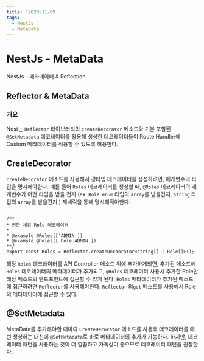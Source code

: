 ```yaml
---
title: '2023-11-09'
tags:
  - NestJs
  - MetaData
---
```

# NestJs - MetaData
NestJs - 메타데이터 & Reflection

## Reflector & MetaData
### 개요
Nest는 `Reflector` 라이브러리의 `createDecorator` 메소드와 기본 포함된 `@SetMetadata` 데코레이터를 활용해 생성한 데코레이터들이 Route Handler에 Custom 메타데이터를 적용할 수 있도록 허용한다.

## CreateDecorator
`createDecorator` 메소드를 사용해서 강타입 데코레이터를 생성하려면, 매개변수의 타입을 명시해야한다. 예를 들어 `Roles` 데코레이터를 생성할 때, `@Roles` 데코레이터의 매개변수가 어떤 타입을 받을 건지 (ex. `Role enum` 타입의 `array`를 받을건지, `string` 타입의 `array`를 받을건지 ) 제네릭을 통해 명시해줘야한다. 
```Typescripts

/**
* 권한 체킹 Role 데코레이터
* 
* @example @Roles(['ADMIN'])
* @example @Roles([ Role.ADMIN ])
**/
export const Roles = Reflector.createDecoorator<string[] | Role[]>();

```

해당 `Roles` 데코레이터를 API Controller 메소드 위에 추가하게되면, 추가된 메소드에 `Roles` 데코레이터의 메타데이터가 추가되고, `@Roles` 데코레이터 사용시 추가한 Role만 해당 메소드의 엔드포인트에 접근할 수 있게 된다. `Roles` 메타데이터가 추가된 메소드에 접근하려면 `Reflector`를 사용해야한다. `Reflector` 의`get` 메소드를 사용해서 Role의 메타데이터에 접근할 수 있다.

## @SetMetadata
MetaData를 추가해야할 때마다 `CreateDecorator` 메소드를 사용해 데코레이터를 매번 생성하는 대신에 `@SetMetadata`로 바로 메타데이터의 추가가 가능하다. 하지만, 데코레이터 패턴을 사용하는 것이 더 깔끔하고 가독성이 좋으므로 데코레이터 패턴을 권장한다.